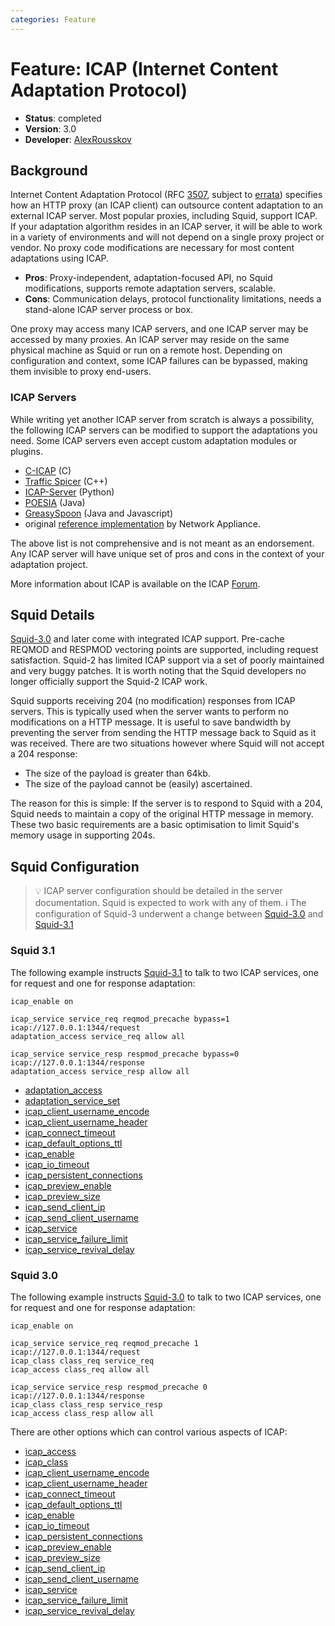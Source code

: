 ```yaml
---
categories: Feature
---
```

# Feature: ICAP (Internet Content Adaptation Protocol)

- **Status**: completed
- **Version**: 3.0
- **Developer**:
    [AlexRousskov](/AlexRousskov)

## Background

Internet Content Adaptation Protocol (RFC
[3507](http://www.rfc-editor.org/rfc/rfc3507.txt), subject to
[errata](http://www.measurement-factory.com/std/icap/)) specifies how an
HTTP proxy (an ICAP client) can outsource content adaptation to an
external ICAP server. Most popular proxies, including Squid, support
ICAP. If your adaptation algorithm resides in an ICAP server, it will be
able to work in a variety of environments and will not depend on a
single proxy project or vendor. No proxy code modifications are
necessary for most content adaptations using ICAP.

- **Pros**: Proxy-independent, adaptation-focused API, no Squid
    modifications, supports remote adaptation servers, scalable.
- **Cons**: Communication delays, protocol functionality limitations,
    needs a stand-alone ICAP server process or box.

One proxy may access many ICAP servers, and one ICAP server may be
accessed by many proxies. An ICAP server may reside on the same physical
machine as Squid or run on a remote host. Depending on configuration and
context, some ICAP failures can be bypassed, making them invisible to
proxy end-users.

### ICAP Servers

While writing yet another ICAP server from scratch is always a
possibility, the following ICAP servers can be modified to support the
adaptations you need. Some ICAP servers even accept custom adaptation
modules or plugins.

- [C-ICAP](http://c-icap.sourceforge.net/) (C)
- [Traffic Spicer](http://spicer.measurement-factory.com/) (C++)
- [ICAP-Server](http://icap-server.sourceforge.net) (Python)
- [POESIA](http://www.poesia-filter.org/) (Java)
- [GreasySpoon](http://greasyspoon.sourceforge.net/) (Java and
    Javascript)
- original [reference implementation](http://www.icap-forum.org/documents/other/icap-server10.zip)
    by Network Appliance.

The above list is not comprehensive and is not meant as an endorsement.
Any ICAP server will have unique set of pros and cons in the context of
your adaptation project.

More information about ICAP is available on the ICAP
[Forum](http://www.icap-forum.org/).


## Squid Details

[Squid-3.0](/Releases/Squid-3.0)
and later come with integrated ICAP support. Pre-cache REQMOD and
RESPMOD vectoring points are supported, including request satisfaction.
Squid-2 has limited ICAP support via a set of poorly maintained and very
buggy patches. It is worth noting that the Squid developers no longer
officially support the Squid-2 ICAP work.

Squid supports receiving 204 (no modification) responses from ICAP
servers. This is typically used when the server wants to perform no
modifications on a HTTP message. It is useful to save bandwidth by
preventing the server from sending the HTTP message back to Squid as it
was received. There are two situations however where Squid will not
accept a 204 response:

- The size of the payload is greater than 64kb.
- The size of the payload cannot be (easily) ascertained.

The reason for this is simple: If the server is to respond to Squid with
a 204, Squid needs to maintain a copy of the original HTTP message in
memory. These two basic requirements are a basic optimisation to limit
Squid's memory usage in supporting 204s.

## Squid Configuration

> :bulb:
    ICAP server configuration should be detailed in the server
    documentation. Squid is expected to work with any of them.
    :information_source:
    The configuration of Squid-3 underwent a change between
    [Squid-3.0](/Releases/Squid-3.0)
    and
    [Squid-3.1](/Releases/Squid-3.1)

### Squid 3.1

The following example instructs
[Squid-3.1](/Releases/Squid-3.1)
to talk to two ICAP services, one for request and one for response
adaptation:

    icap_enable on

    icap_service service_req reqmod_precache bypass=1 icap://127.0.0.1:1344/request
    adaptation_access service_req allow all

    icap_service service_resp respmod_precache bypass=0 icap://127.0.0.1:1344/response
    adaptation_access service_resp allow all

- [adaptation_access](http://www.squid-cache.org/Doc/config/adaptation_access)
- [adaptation_service_set](http://www.squid-cache.org/Doc/config/adaptation_service_set)
- [icap_client_username_encode](http://www.squid-cache.org/Doc/config/icap_client_username_encode)
- [icap_client_username_header](http://www.squid-cache.org/Doc/config/icap_client_username_header)
- [icap_connect_timeout](http://www.squid-cache.org/Doc/config/icap_connect_timeout)
- [icap_default_options_ttl](http://www.squid-cache.org/Doc/config/icap_default_options_ttl)
- [icap_enable](http://www.squid-cache.org/Doc/config/icap_enable)
- [icap_io_timeout](http://www.squid-cache.org/Doc/config/icap_io_timeout)
- [icap_persistent_connections](http://www.squid-cache.org/Doc/config/icap_persistent_connections)
- [icap_preview_enable](http://www.squid-cache.org/Doc/config/icap_preview_enable)
- [icap_preview_size](http://www.squid-cache.org/Doc/config/icap_preview_size)
- [icap_send_client_ip](http://www.squid-cache.org/Doc/config/icap_send_client_ip)
- [icap_send_client_username](http://www.squid-cache.org/Doc/config/icap_send_client_username)
- [icap_service](http://www.squid-cache.org/Doc/config/icap_service)
- [icap_service_failure_limit](http://www.squid-cache.org/Doc/config/icap_service_failure_limit)
- [icap_service_revival_delay](http://www.squid-cache.org/Doc/config/icap_service_revival_delay)

### Squid 3.0

The following example instructs
[Squid-3.0](/Releases/Squid-3.0)
to talk to two ICAP services, one for request and one for response
adaptation:

    icap_enable on

    icap_service service_req reqmod_precache 1 icap://127.0.0.1:1344/request
    icap_class class_req service_req
    icap_access class_req allow all

    icap_service service_resp respmod_precache 0 icap://127.0.0.1:1344/response
    icap_class class_resp service_resp
    icap_access class_resp allow all

There are other options which can control various aspects of ICAP:

- [icap_access](http://www.squid-cache.org/Doc/config/icap_access)
- [icap_class](http://www.squid-cache.org/Doc/config/icap_class)
- [icap_client_username_encode](http://www.squid-cache.org/Doc/config/icap_client_username_encode)
- [icap_client_username_header](http://www.squid-cache.org/Doc/config/icap_client_username_header)
- [icap_connect_timeout](http://www.squid-cache.org/Doc/config/icap_connect_timeout)
- [icap_default_options_ttl](http://www.squid-cache.org/Doc/config/icap_default_options_ttl)
- [icap_enable](http://www.squid-cache.org/Doc/config/icap_enable)
- [icap_io_timeout](http://www.squid-cache.org/Doc/config/icap_io_timeout)
- [icap_persistent_connections](http://www.squid-cache.org/Doc/config/icap_persistent_connections)
- [icap_preview_enable](http://www.squid-cache.org/Doc/config/icap_preview_enable)
- [icap_preview_size](http://www.squid-cache.org/Doc/config/icap_preview_size)
- [icap_send_client_ip](http://www.squid-cache.org/Doc/config/icap_send_client_ip)
- [icap_send_client_username](http://www.squid-cache.org/Doc/config/icap_send_client_username)
- [icap_service](http://www.squid-cache.org/Doc/config/icap_service)
- [icap_service_failure_limit](http://www.squid-cache.org/Doc/config/icap_service_failure_limit)
- [icap_service_revival_delay](http://www.squid-cache.org/Doc/config/icap_service_revival_delay)
